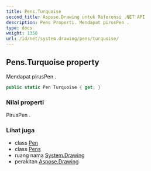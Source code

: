 ```yaml
---
title: Pens.Turquoise
second_title: Aspose.Drawing untuk Referensi .NET API
description: Pens Properti. Mendapat pirusPen .
type: docs
weight: 1350
url: /id/net/system.drawing/pens/turquoise/
---
```

## Pens.Turquoise property

Mendapat pirusPen .

```csharp
public static Pen Turquoise { get; }
```

### Nilai properti

PirusPen .

### Lihat juga

* class [Pen](../../pen/)
* class [Pens](../)
* ruang nama [System.Drawing](../../pens/)
* perakitan [Aspose.Drawing](../../../)


